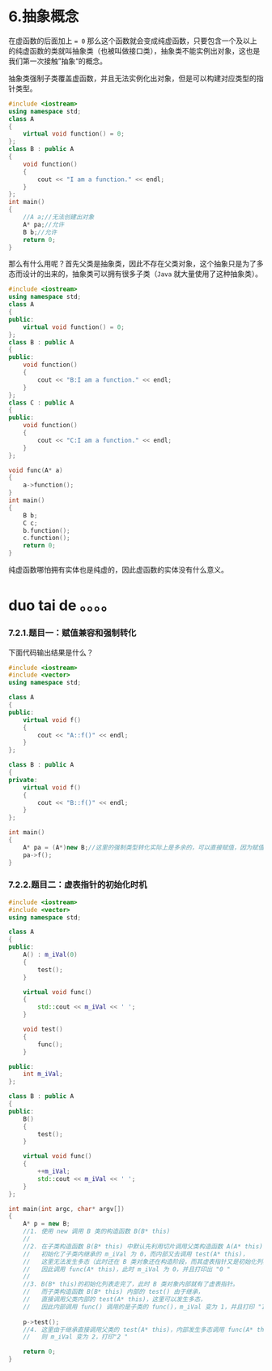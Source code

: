# 6.抽象概念

在虚函数的后面加上 `= 0` 那么这个函数就会变成纯虚函数，只要包含一个及以上的纯虚函数的类就叫抽象类（也被叫做接口类），抽象类不能实例出对象，这也是我们第一次接触”抽象“的概念。

抽象类强制子类覆盖虚函数，并且无法实例化出对象，但是可以构建对应类型的指针类型。

```cpp
#include <iostream>
using namespace std;
class A
{
	virtual void function() = 0;
};
class B : public A
{
	void function()
	{
		cout << "I am a function." << endl;
	}
};
int main()
{
	//A a;//无法创建出对象
	A* pa;//允许
	B b;//允许
	return 0;
}
```

那么有什么用呢？首先父类是抽象类，因此不存在父类对象，这个抽象只是为了多态而设计的出来的，抽象类可以拥有很多子类（`Java` 就大量使用了这种抽象类）。

```cpp
#include <iostream>
using namespace std;
class A
{
public:
	virtual void function() = 0;
};
class B : public A
{
public:
	void function()
	{
		cout << "B:I am a function." << endl;
	}
};
class C : public A
{
public:
	void function()
	{
		cout << "C:I am a function." << endl;
	}
};

void func(A* a)
{
	a->function();
}
int main()
{
	B b;
	C c;
	b.function();
	c.function();
	return 0;
}
```

纯虚函数哪怕拥有实体也是纯虚的，因此虚函数的实体没有什么意义。









# duo tai de 。。。。

### 7.2.1.题目一：赋值兼容和强制转化

下面代码输出结果是什么？

```cpp
#include <iostream>
#include <vector>
using namespace std;

class A
{
public:
    virtual void f()
    {
        cout << "A::f()" << endl;
    }
};

class B : public A
{
private:
    virtual void f()
    {
        cout << "B::f()" << endl;
    }
};

int main()
{
    A* pa = (A*)new B;//这里的强制类型转化实际上是多余的，可以直接赋值，因为赋值兼容做出了保障
    pa->f();
}
```

### 7.2.2.题目二：虚表指针的初始化时机

```cpp
#include <iostream>
#include <vector>
using namespace std;

class A
{
public:
    A() : m_iVal(0)
    {
        test();
    }

    virtual void func()
    {
        std::cout << m_iVal << ' ';
    }

    void test()
    {
        func();
    }

public:
    int m_iVal;
};

class B : public A
{
public:
    B() 
    {
        test();
    }

    virtual void func()
    {
        ++m_iVal;
        std::cout << m_iVal << ' ';
    }
};

int main(int argc, char* argv[])
{
    A* p = new B;
    //1. 使用 new 调用 B 类的构造函数 B(B* this)
    //
    //2. 在子类构造函数 B(B* this) 中默认先利用切片调用父类构造函数 A(A* this)，
    //   初始化了子类内继承的 m_iVal 为 0，而内部又去调用 test(A* this)，
    //   这里无法发生多态（此时还在 B 类对象还在构造阶段，而其虚表指针又是初始化列表最后一个初始化的）
    //   因此调用 func(A* this)，此时 m_iVal 为 0，并且打印出 "0 "
    //
    //3. B(B* this)的初始化列表走完了，此时 B 类对象内部就有了虚表指针。
    //   而子类构造函数 B(B* this) 内部的 test() 由于继承，
    //   直接调用父类内部的 test(A* this)，这里可以发生多态，
    //   因此内部调用 func() 调用的是子类的 func()，m_iVal 变为 1，并且打印 "1 "
    
    p->test();
    //4. 这里由于继承直接调用父类的 test(A* this)，内部发生多态调用 func(A* this)，
    //   则 m_iVal 变为 2，打印"2 "

    return 0;
}
```



